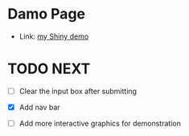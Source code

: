 # Damo Page

- Link: [my Shiny demo](chloejoz.shinyapps.io/todo-list-demo/)

# TODO NEXT
- [ ] Clear the input box after submitting
- [X] Add nav bar 
- [ ] Add more interactive graphics for demonstration

